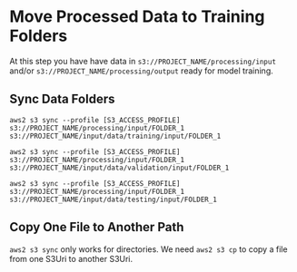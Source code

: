 # Move Processed Data to Training Folders

At this step you have have data in `s3://PROJECT_NAME/processing/input` and/or `s3://PROJECT_NAME/processing/output` ready for model training.

## Sync Data Folders

```
aws2 s3 sync --profile [S3_ACCESS_PROFILE] s3://PROJECT_NAME/processing/input/FOLDER_1 s3://PROJECT_NAME/input/data/training/input/FOLDER_1

aws2 s3 sync --profile [S3_ACCESS_PROFILE] s3://PROJECT_NAME/processing/input/FOLDER_1 s3://PROJECT_NAME/input/data/validation/input/FOLDER_1

aws2 s3 sync --profile [S3_ACCESS_PROFILE] s3://PROJECT_NAME/processing/input/FOLDER_1 s3://PROJECT_NAME/input/data/testing/input/FOLDER_1
```

## Copy One File to Another Path

`aws2 s3 sync` only works for directories. We need `aws2 s3 cp` to copy a file from one S3Uri to another S3Uri.
